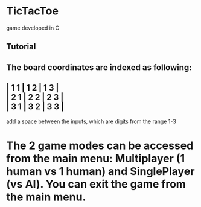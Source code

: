 # TicTacToe
game developed in C

## Tutorial

The board coordinates are indexed as following:
----------------
| 1 1 | 1 2 | 1 3 | <br />
| 2 1 | 2 2 | 2 3 | <br />
| 3 1 | 3 2 | 3 3 | <br />
----------------

add a space between the inputs, which are digits from the range 1-3

# The 2 game modes can be accessed from the main menu: Multiplayer (1 human vs 1 human) and SinglePlayer (vs AI). You can exit the game from the main menu.
